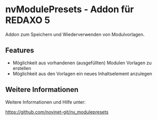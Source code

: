 ﻿# nvModulePresets - Addon für REDAXO 5

Addon zum Speichern und Wiederverwenden von Modulvorlagen.

Features
--------
- Möglichkeit aus vorhandenen (ausgefüllten) Modulen Vorlagen zu erstellen
- Möglichkeit aus den Vorlagen ein neues Inhaltselement anzulegen

Weitere Informationen
-------
Weitere Informationen und Hilfe unter:

https://github.com/novinet-git/nv_modulepresets